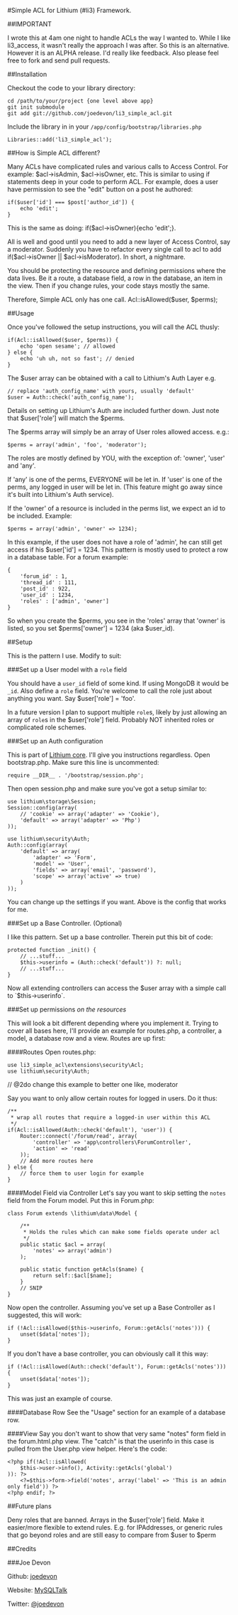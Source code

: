 #Simple ACL for Lithium (#li3) Framework.

##IMPORTANT

I wrote this at 4am one night to handle ACLs the way I wanted to. While I
like li3_access, it wasn't really the approach I was after. So this is an
alternative. However it is an ALPHA release. I'd really like feedback. Also
please feel free to fork and send pull requests.

##Installation

Checkout the code to your library directory:

	cd /path/to/your/project {one level above app}
	git init submodule
	git add git://github.com/joedevon/li3_simple_acl.git

Include the library in in your `/app/config/bootstrap/libraries.php`

	Libraries::add('li3_simple_acl');

##How is Simple ACL different?

Many ACLs have complicated rules and various calls to Access Control. For 
example: $acl->isAdmin, $acl->isOwner, etc. This is similar to using if 
statements deep in your code to perform ACL. For example, does a user have 
permission to see the "edit" button on a post he authored:

	if($user['id'] === $post['author_id']) {
		echo 'edit';
	}

This is the same as doing: if($acl->isOwner){echo 'edit';}.

All is well and good until you need to add a new layer of Access Control, say a 
moderator. Suddenly you have to refactor every single call to acl to add 
if($acl->isOwner || $acl->isModerator).  In short, a nightmare.

You should be protecting the resource and defining permissions where the data lives. Be it a route, a database field, a row in the database, an item in the view. Then if you change rules, your code stays mostly the same.

Therefore, Simple ACL only has one call. Acl::isAllowed($user, $perms);

##Usage

Once you've followed the setup instructions, you will call the ACL thusly:

	if(Acl::isAllowed($user, $perms)) {
		echo 'open sesame'; // allowed
	} else {
		echo 'uh uh, not so fast'; // denied
	}

The $user array can be obtained with a call to Lithium's Auth Layer e.g.

	// replace 'auth_config_name' with yours, usually 'default'
	$user = Auth::check('auth_config_name');

Details on setting up Lithium's Auth are included further down. Just note that 
$user['role'] will match the $perms.

The $perms array will simply be an array of User roles allowed access. e.g.:

	$perms = array('admin', 'foo', 'moderator');

The roles are mostly defined by YOU, with the exception of: 'owner',
'user' and 'any'.

If 'any' is one of the perms, EVERYONE will be let in.
If 'user' is one of the perms, any logged in user will be let in. (This feature might go away since it's built into Lithium's Auth service).

If the 'owner' of a resource is included in the perms list, we expect an id
to be included. Example:

	$perms = array('admin', 'owner' => 1234);

In this example, if the user does not have a role of 'admin', he can still 
get access if his $user['id'] = 1234. This pattern is mostly used to protect 
a row in a database table. For a forum example:

	{
		'forum_id' : 1,
		'thread_id' : 111,
		'post_id' : 922,
		'user_id' : 1234,
		'roles' : ['admin', 'owner']		
	}

So when you create the $perms, you see in the 'roles' array that 'owner' is
listed, so you set $perms['owner'] = 1234 (aka $user_id). 

##Setup

This is the pattern I use. Modify to suit:

###Set up a User model with a `role` field

You should have a `user_id` field of some kind. If using MongoDB it would be 
`_id`. Also define a `role` field. You're welcome to call the role just about 
anything you want. Say $user['role'] = 'foo'.

In a future version I plan to support multiple `role`s, likely by just allowing 
an array of `role`s in the $user['role'] field. Probably NOT inherited roles or 
complicated role schemes.

###Set up an Auth configuration

This is part of [Lithium core](http://lithify.me/docs/lithium/security/auth/adapter/Form). I'll
give you instructions regardless. Open bootstrap.php. Make sure this line is
uncommented:

	require __DIR__ . '/bootstrap/session.php';

Then open session.php and make sure you've got a setup similar to:

	use lithium\storage\Session;
	Session::config(array(
		// 'cookie' => array('adapter' => 'Cookie'),
		'default' => array('adapter' => 'Php')
	));

	use lithium\security\Auth;
	Auth::config(array(
	    'default' => array(
	        'adapter' => 'Form',
	        'model' => 'User',
	        'fields' => array('email', 'password'),
	        'scope' => array('active' => true)
	    )
	));

You can change up the settings if you want. Above is the config that works for
me.

###Set up a Base Controller. (Optional)

I like this pattern. Set up a base controller. Therein put this bit of code:

	protected function _init() {
		// ...stuff...
		$this->userinfo = (Auth::check('default')) ?: null;
		// ...stuff...
	}

Now all extending controllers can access the $user array with a simple call to 
`$this->userinfo`.

###Set up permissions *on the resources*

This will look a bit different depending where you implement it. Trying to 
cover all bases here, I'll provide an example for routes.php, a controller, a 
model, a database row and a view. Routes are up first:

####Routes
Open routes.php:

	use li3_simple_acl\extensions\security\Acl;
	use lithium\security\Auth;

// @2do change this example to better one like, moderator

Say you want to only allow certain routes for logged in users. Do it thus:

	/**
	 * wrap all routes that require a logged-in user within this ACL
	 */
	if(Acl::isAllowed(Auth::check('default'), 'user')) {
	    Router::connect('/forum/read', array(
	        'controller' => 'app\controllers\ForumController',
	        'action' => 'read'
	    ));
		// Add more routes here
	} else {
		// force them to user login for example
	}

####Model Field via Controller
Let's say you want to skip setting the `notes` field from the Forum model.
Put this in Forum.php:

	class Forum extends \lithium\data\Model {

	    /**
	     * Holds the rules which can make some fields operate under acl
	     */
	    public static $acl = array(
			'notes' => array('admin')
	    );

	    public static function getAcls($name) {
	        return self::$acl[$name];
	    }
		// SNIP
	}

Now open the controller. Assuming you've set up a Base Controller as I
suggested, this will work:

	if (!Acl::isAllowed($this->userinfo, Forum::getAcls('notes'))) {
	    unset($data['notes']);
	}

If you don't have a base controller, you can obviously call it this way:

	if (!Acl::isAllowed(Auth::check('default'), Forum::getAcls('notes'))) {
	    unset($data['notes']);
	}

This was just an example of course.

####Database Row
See the "Usage" section for an example of a database row.

####View
Say you don't want to show that very same "notes" form field in the
forum.html.php view. The "catch" is that the userinfo in this case
is pulled from the User.php view helper. Here's the code:

	<?php if(!Acl::isAllowed(
		$this->user->info(), Activity::getAcls('global')
	)): ?>
		<?=$this->form->field('notes', array('label' => 'This is an admin only field')) ?>
	<?php endif; ?>

##Future plans

Deny roles that are banned.
Arrays in the $user['role'] field.
Make it easier/more flexible to extend rules. E.g. for IPAddresses, or generic
rules that go beyond roles and are still easy to compare from $user to $perm

##Credits

###Joe Devon

Github: [joedevon](https://github.com/joedevon/li3_simple_acl)

Website: [MySQLTalk](http://www.mysqltalk.com)

Twitter: [@joedevon](http://twitter.com/joedevon)